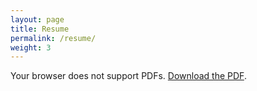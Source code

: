 ```yaml
---
layout: page
title: Resume
permalink: /resume/
weight: 3
---
```


<object data="{{ site.resume_url }}" type="application/pdf" id="resume-object">
  <p>Your browser does not support PDFs. <a href="{{ site.resume_url }}">Download the PDF</a>.</p>
</object>